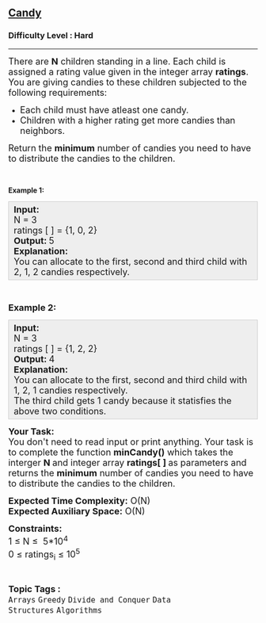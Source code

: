 <h2><a href="https://practice.geeksforgeeks.org/problems/candy/1">Candy</a></h2><h3>Difficulty Level : Hard</h3><hr><div class="problems_problem_content__Xm_eO"><p><span style="font-size:18px">There are <strong>N</strong> children standing in a line. Each child is assigned a rating value given in the integer array <strong>ratings</strong>.<br>
You are giving candies to these children subjected to the following requirements:</span></p>

<ul>
	<li><span style="font-size:18px">Each child must have atleast one candy.</span></li>
	<li><span style="font-size:18px">Children with a higher rating get more candies than neighbors.</span></li>
</ul>

<p><span style="font-size:18px">Return the <strong>minimum</strong> number of candies you need to have to distribute the candies to the children.</span></p>

<p>&nbsp;</p>

<p><strong>Example 1:</strong></p>

<div style="background: rgb(238, 238, 238); border: 1px solid rgb(204, 204, 204); padding: 5px 10px; --darkreader-inline-bgimage: initial; --darkreader-inline-bgcolor:#222426; --darkreader-inline-border-top:#3e4446; --darkreader-inline-border-right:#3e4446; --darkreader-inline-border-bottom:#3e4446; --darkreader-inline-border-left:#3e4446;"><span style="font-size:18px"><strong>Input:</strong><br>
N = 3<br>
ratings [ ] = {1, 0, 2}<br>
<strong>Output:&nbsp;</strong>5<br>
<strong>Explanation:</strong>&nbsp;<br>
You can allocate to the first, second and third child with 2, 1, 2 candies respectively.</span></div>

<p>&nbsp;</p>

<p><span style="font-size:18px"><strong>Example 2:</strong></span></p>

<div style="background: rgb(238, 238, 238); border: 1px solid rgb(204, 204, 204); padding: 5px 10px; --darkreader-inline-bgimage: initial; --darkreader-inline-bgcolor:#222426; --darkreader-inline-border-top:#3e4446; --darkreader-inline-border-right:#3e4446; --darkreader-inline-border-bottom:#3e4446; --darkreader-inline-border-left:#3e4446;"><span style="font-size:18px"><strong>Input:</strong><br>
N = 3<br>
ratings [ ] = {1, 2, 2}<br>
<strong>Output: </strong>4<br>
<strong>Explanation:</strong>&nbsp;<br>
You can allocate to the first, second and third child with 1, 2, 1&nbsp;candies respectively.<br>
The third child gets 1 candy because it statisfies the above two conditions.</span></div>

<p><span style="font-size:18px"><strong>Your Task:</strong><br>
You don't need to read input or print anything. Your task is to complete the function <strong>minCandy()</strong>&nbsp;which takes the interger <strong>N&nbsp;</strong>and&nbsp;integer array&nbsp;<strong>ratings[ ] </strong>as parameters and returns the <strong>minimum</strong> number of candies&nbsp;you need to have to distribute the candies to the children.</span></p>

<p><span style="font-size:18px"><strong>Expected Time Complexity:</strong>&nbsp;O(N)<br>
<strong>Expected Auxiliary Space:</strong>&nbsp;O(N)</span></p>

<p><span style="font-size:18px"><strong>Constraints:</strong><br>
1 ≤ N ≤&nbsp; 5*10<sup>4</sup><br>
0 ≤ ratings<sub>i</sub>&nbsp;≤ 10<sup>5</sup></span></p>
</div><br><p><span style=font-size:18px><strong>Topic Tags : </strong><br><code>Arrays</code>&nbsp;<code>Greedy</code>&nbsp;<code>Divide and Conquer</code>&nbsp;<code>Data Structures</code>&nbsp;<code>Algorithms</code>&nbsp;